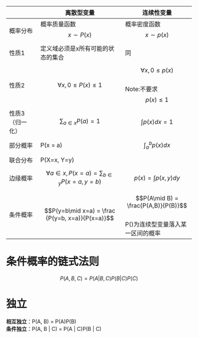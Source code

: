 ||离散型变量|连续性变量
---|---|---
概率分布|概率质量函数<br>$$x \sim P(x)$$ | 概率密度函数<br>$$x \sim p(x)$$
性质1|定义域必须是x所有可能的状态的集合 | 同
性质2|$$\forall x, 0 \leq P(x) \leq 1$$ | $$\forall x, 0 \leq p(x)$$<br>Note:不要求$$p(x) \leq 1$$
性质3（归一化）| $$\sum_{a \in x}P(a) = 1$$ | $$\int p(x)dx = 1$$
部分概率 | P(x = a) | $$\int_a^b p(x)dx$$
联合分布|P(X=x, Y=y)||
边缘概率 | $$\forall a \in x, P(x=a)=\sum_{b \in y}P(x=a, y=b)$$ | $$p(x)=\int p(x,y)dy$$
条件概率 | $$P(y=b\mid x=a) = \frac {P(y=b, x=a)}{P(x=a)}$$ | $$P(A\mid B) = \frac{P(A,B)}{P(B)}$$<br>P()为连续型变量落入某一区间的概率



# 条件概率的链式法则

$$
P(A, B, C) = P(A|B,C)P(B|C)P(C)
$$

# 独立

**相互独立**：P(A, B) = P(A)P(B)  
**条件独立**：P(A, B | C) = P(A | C)P(B | C)
